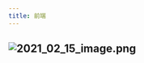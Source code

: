 ```yaml
---
title: 前端
---
```


## ![2021_02_15_image.png](https://cdn.logseq.com/%2F7aa8ab99-753a-4230-847b-43a1c3a3ef4711c70da9-244a-4780-b70e-d79f0178bfb62021_02_15_image.png?Expires=4766968952&Signature=JAA0Ux9i-IbvSmQFAz6InIlH8Pj7UyAeogqiNrIBlE1zEZQj5~P8R8mtHlxJL1MkyUNQGmCa7~41iftoVuARf0hNHPpoz5eAK4O1g9D3AUSxgehwkeB~OM6QBjeBY1acns3nu67yipxwGb9lzHUSHBHDD130~VHpKIkXvCim2d5QGYIMrf7Z2gfh7iIrCOY5NZzui0iD~Utj8obyjTDUxPDe-yxGvHaMFmtYackouN75NTnPdgCr5XcxabREg-RwKFY-dX1mJwgEGJZFJXTkY72qN3TObh0jRjHyszOrXPHHz0rGe6MxaW98UPwVFIbUrd2lv1ETGxLVUfXAcbB65Q__&Key-Pair-Id=APKAJE5CCD6X7MP6PTEA)

